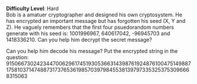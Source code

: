 **Difficulty Level**: Hard\
Bob is a amatuer cryptographer and designed his own cryptosystem. He has encrypted
an important message but has forgotten his seed (X, Y and Z). He vaguely remembers
that the first four psuedorandom numbers generate with his seed is: 1001996967, 
640617042, -96945703 and 1418336210. Can you help him decrypt the secret message?

Can you help him decode his message?
Put the encrypted string in the question: 
915066730242344700629617451930536631439876192487610047514988717581037147488731737653619857039798455381397973353253753096668315063